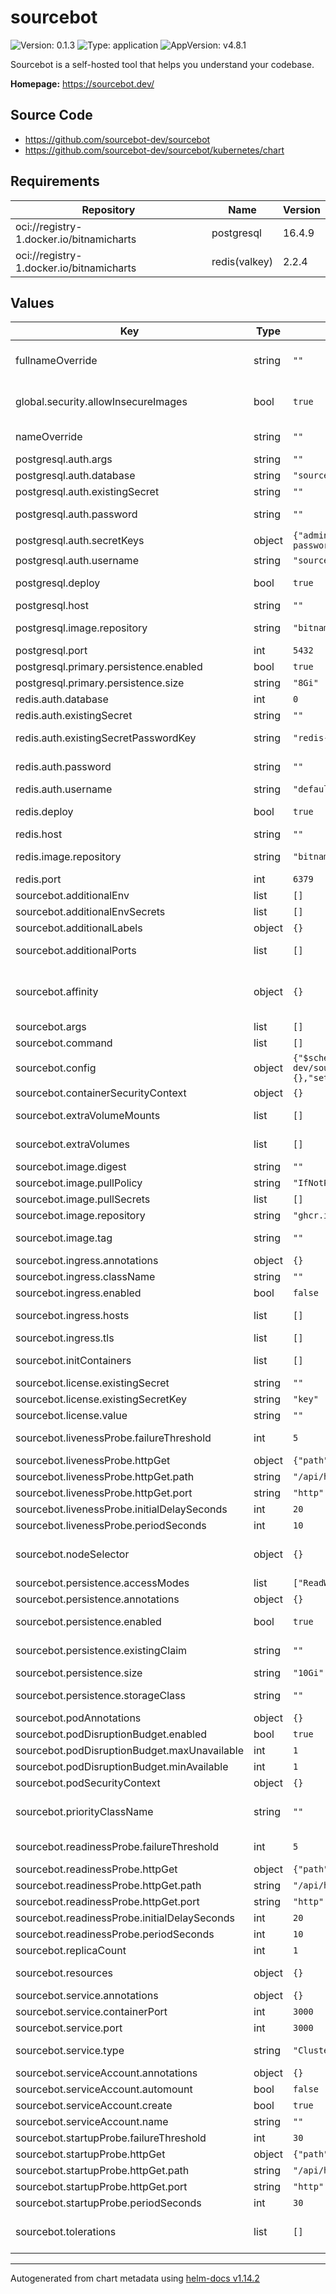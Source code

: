 # sourcebot

![Version: 0.1.3](https://img.shields.io/badge/Version-0.1.3-informational?style=flat-square) ![Type: application](https://img.shields.io/badge/Type-application-informational?style=flat-square) ![AppVersion: v4.8.1](https://img.shields.io/badge/AppVersion-v4.8.1-informational?style=flat-square)

Sourcebot is a self-hosted tool that helps you understand your codebase.

**Homepage:** <https://sourcebot.dev/>

## Source Code

* <https://github.com/sourcebot-dev/sourcebot>
* <https://github.com/sourcebot-dev/sourcebot/kubernetes/chart>

## Requirements

| Repository | Name | Version |
|------------|------|---------|
| oci://registry-1.docker.io/bitnamicharts | postgresql | 16.4.9 |
| oci://registry-1.docker.io/bitnamicharts | redis(valkey) | 2.2.4 |

## Values

| Key | Type | Default | Description |
|-----|------|---------|-------------|
| fullnameOverride | string | `""` | Override the full name of the deployed resources, defaults to a combination of the release name and the name for the selector labels |
| global.security.allowInsecureImages | bool | `true` | Allow insecure images to use bitnami legacy repository. Can be set to false if secure images are being used (Paid). |
| nameOverride | string | `""` | Override the name for the selector labels, defaults to the chart name |
| postgresql.auth.args | string | `""` | Additional database connection arguments |
| postgresql.auth.database | string | `"sourcebot"` | Database name |
| postgresql.auth.existingSecret | string | `""` | Use an existing secret for PostgreSQL password |
| postgresql.auth.password | string | `""` | Password for PostgreSQL user (only used if existingSecret is not set) |
| postgresql.auth.secretKeys | object | `{"adminPasswordKey":"postgresql-password","userPasswordKey":"postgresql-password"}` | Keys in the existing secret |
| postgresql.auth.username | string | `"sourcebot"` | Username to connect to PostgreSQL |
| postgresql.deploy | bool | `true` | Deploy PostgreSQL subchart. Set to false to use an external PostgreSQL instance. |
| postgresql.host | string | `""` | PostgreSQL host (only used if deploy is false) |
| postgresql.image.repository | string | `"bitnamilegacy/postgresql"` | Overwrite default repository of helm chart to point to non-paid bitnami images |
| postgresql.port | int | `5432` | PostgreSQL port |
| postgresql.primary.persistence.enabled | bool | `true` |  |
| postgresql.primary.persistence.size | string | `"8Gi"` |  |
| redis.auth.database | int | `0` | Redis database number |
| redis.auth.existingSecret | string | `""` | Use an existing secret for Redis password |
| redis.auth.existingSecretPasswordKey | string | `"redis-password"` | Key in the existing secret that contains the Redis password |
| redis.auth.password | string | `""` | Password for Redis user (only used if existingSecret is not set) |
| redis.auth.username | string | `"default"` | Username for Redis connection |
| redis.deploy | bool | `true` | Deploy Redis/Valkey subchart. Set to false to use an external Redis instance. |
| redis.host | string | `""` | Redis host (only used if deploy is false) |
| redis.image.repository | string | `"bitnamilegacy/valkey"` | Overwrite default repository of helm chart to point to non-paid bitnami images |
| redis.port | int | `6379` | Redis port |
| sourcebot.additionalEnv | list | `[]` | Set additional environment variables |
| sourcebot.additionalEnvSecrets | list | `[]` | Set environment variables from Kubernetes secrets |
| sourcebot.additionalLabels | object | `{}` | Add extra labels to all resources |
| sourcebot.additionalPorts | list | `[]` | Configure additional ports to expose on the container and service |
| sourcebot.affinity | object | `{}` | Set affinity rules for pod scheduling Defaults to soft anti-affinity if not set See: https://kubernetes.io/docs/concepts/scheduling-eviction/assign-pod-node/ |
| sourcebot.args | list | `[]` | Override the default arguments of the container |
| sourcebot.command | list | `[]` | Override the default command of the container |
| sourcebot.config | object | `{"$schema":"https://raw.githubusercontent.com/sourcebot-dev/sourcebot/main/schemas/v3/index.json","connections":{},"settings":{}}` | Configure Sourcebot-specific application settings |
| sourcebot.containerSecurityContext | object | `{}` | Set the container-level security context |
| sourcebot.extraVolumeMounts | list | `[]` | Define volume mounts for the container See: https://kubernetes.io/docs/concepts/storage/volumes/ |
| sourcebot.extraVolumes | list | `[]` | Define additional volumes See: https://kubernetes.io/docs/concepts/storage/volumes/ |
| sourcebot.image.digest | string | `""` | Container image digest (used instead of tag if set) |
| sourcebot.image.pullPolicy | string | `"IfNotPresent"` | Image pull policy |
| sourcebot.image.pullSecrets | list | `[]` | Configure image pull secrets for private registries |
| sourcebot.image.repository | string | `"ghcr.io/sourcebot-dev/sourcebot"` | Container image repository |
| sourcebot.image.tag | string | `""` | Container image tag. Falls back to appVersion if not set. |
| sourcebot.ingress.annotations | object | `{}` | Ingress annotations |
| sourcebot.ingress.className | string | `""` | Ingress class name |
| sourcebot.ingress.enabled | bool | `false` | Enable or disable ingress |
| sourcebot.ingress.hosts | list | `[]` | List of hostnames and paths for ingress rules. The first host will be used as the default host. |
| sourcebot.ingress.tls | list | `[]` | TLS settings for ingress |
| sourcebot.initContainers | list | `[]` | Configure init containers to run before the main container |
| sourcebot.license.existingSecret | string | `""` | Use an existing secret for the license key |
| sourcebot.license.existingSecretKey | string | `"key"` | Key in the existing secret that contains the license key |
| sourcebot.license.value | string | `""` | License key value (or use existingSecret) |
| sourcebot.livenessProbe.failureThreshold | int | `5` | Number of consecutive failures before marking the container as unhealthy |
| sourcebot.livenessProbe.httpGet | object | `{"path":"/api/health","port":"http"}` | Http GET request to check if the container is alive |
| sourcebot.livenessProbe.httpGet.path | string | `"/api/health"` | Path to check |
| sourcebot.livenessProbe.httpGet.port | string | `"http"` | Port to check |
| sourcebot.livenessProbe.initialDelaySeconds | int | `20` | Initial delay before the first probe |
| sourcebot.livenessProbe.periodSeconds | int | `10` | Frequency of the probe |
| sourcebot.nodeSelector | object | `{}` | Set node selector constraints See: https://kubernetes.io/docs/concepts/scheduling-eviction/assign-pod-node/#nodeselector |
| sourcebot.persistence.accessModes | list | `["ReadWriteOnce"]` | Access modes for the persistent volume |
| sourcebot.persistence.annotations | object | `{}` | Annotations for the PersistentVolumeClaim |
| sourcebot.persistence.enabled | bool | `true` | Enable persistent storage for repository data and search indexes |
| sourcebot.persistence.existingClaim | string | `""` | Use an existing PersistentVolumeClaim (if set, other persistence settings are ignored) |
| sourcebot.persistence.size | string | `"10Gi"` | Size of the persistent volume |
| sourcebot.persistence.storageClass | string | `""` | Storage class name. If not set, uses the cluster default storage class |
| sourcebot.podAnnotations | object | `{}` | Add annotations to the pod metadata |
| sourcebot.podDisruptionBudget.enabled | bool | `true` | Enable Pod Disruption Budget |
| sourcebot.podDisruptionBudget.maxUnavailable | int | `1` | Maximum number of pods that can be unavailable |
| sourcebot.podDisruptionBudget.minAvailable | int | `1` | Minimum number of pods that must be available |
| sourcebot.podSecurityContext | object | `{}` | Set the pod-level security context |
| sourcebot.priorityClassName | string | `""` | Set the priority class name for pods See: https://kubernetes.io/docs/concepts/scheduling-eviction/pod-priority-preemption/ |
| sourcebot.readinessProbe.failureThreshold | int | `5` | Number of consecutive failures before marking the container as not ready |
| sourcebot.readinessProbe.httpGet | object | `{"path":"/api/health","port":"http"}` | Http GET request to check if the container is ready |
| sourcebot.readinessProbe.httpGet.path | string | `"/api/health"` | Path to check |
| sourcebot.readinessProbe.httpGet.port | string | `"http"` | Port to check |
| sourcebot.readinessProbe.initialDelaySeconds | int | `20` | Initial delay before the first probe |
| sourcebot.readinessProbe.periodSeconds | int | `10` | Frequency of the probe |
| sourcebot.replicaCount | int | `1` | Set the number of replicas for the deployment |
| sourcebot.resources | object | `{}` | Configure resource requests and limits for the container |
| sourcebot.service.annotations | object | `{}` | Service annotations |
| sourcebot.service.containerPort | int | `3000` | Internal container port |
| sourcebot.service.port | int | `3000` | External service port |
| sourcebot.service.type | string | `"ClusterIP"` | Type of the Kubernetes service (e.g., ClusterIP, NodePort, LoadBalancer) |
| sourcebot.serviceAccount.annotations | object | `{}` | Add annotations to the ServiceAccount |
| sourcebot.serviceAccount.automount | bool | `false` | Enable or disable automatic ServiceAccount mounting |
| sourcebot.serviceAccount.create | bool | `true` | Create a new ServiceAccount |
| sourcebot.serviceAccount.name | string | `""` | Use an existing ServiceAccount (if set) |
| sourcebot.startupProbe.failureThreshold | int | `30` | Number of seconds to wait before starting the probe |
| sourcebot.startupProbe.httpGet | object | `{"path":"/api/health","port":"http"}` | Http GET request to check if the container has started |
| sourcebot.startupProbe.httpGet.path | string | `"/api/health"` | Path to check |
| sourcebot.startupProbe.httpGet.port | string | `"http"` | Port to check |
| sourcebot.startupProbe.periodSeconds | int | `30` | Initial delay before the first probe |
| sourcebot.tolerations | list | `[]` | Set tolerations for pod scheduling See: https://kubernetes.io/docs/concepts/scheduling-eviction/taint-and-toleration/ |

----------------------------------------------
Autogenerated from chart metadata using [helm-docs v1.14.2](https://github.com/norwoodj/helm-docs/releases/v1.14.2)
